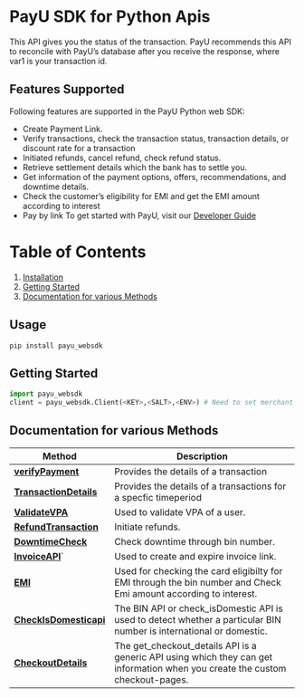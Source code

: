 
# PayU SDK for Python Apis
This API gives you the status of the transaction. PayU recommends this API to reconcile with PayU’s database after you receive the response, where var1 is your transaction id.

## Features Supported
Following features are supported in the PayU Python web SDK:
- Create Payment Link.
- Verify transactions, check the transaction status, transaction details, or discount rate for a transaction
- Initiated refunds, cancel refund, check refund status.
- Retrieve settlement details which the bank has to settle you.
- Get information of the payment options, offers, recommendations, and downtime details.
- Check the customer’s eligibility for EMI and get the EMI amount according to interest
- Pay by link
  To get started with PayU, visit our [Developer Guide](https://devguide.payu.in/low-code-web-sdk/getting-started-low-code-web-sdk/register-for-a-test-merchant-account/)
# Table of Contents
    
1. [Installation](#usage)
2. [Getting Started](#getting-started)
3. [Documentation for various Methods](#documentation-for-various-methods)

## Usage

```shell
pip install payu_websdk
```
## Getting Started

```python
import payu_websdk
client = payu_websdk.Client(<KEY>,<SALT>,<ENV>) # Need to set merchant key,salt and env ("TEST"/"LIVE")
```




## Documentation for various Methods
Method                                                                                                           |  Description
|------------------------------------------------------------------------------------------------------------------| -------------
| [**verifyPayment**](https://github.com/payu-intrepos/web-sdk-java/blob/main/src/varify_payment.md)          | Provides the details of a transaction
| [**TransactionDetails**](https://github.com/payu-intrepos/web-sdk-java/blob/main/src/Transaction_dtls.md)    | Provides the details of a transactions for a specfic timeperiod
| [**ValidateVPA**](https://github.com/payu-intrepos/web-sdk-java/blob/main/src/ValidateUPI.md)               | Used to validate VPA of a user.
| [**RefundTransaction**](https://github.com/payu-intrepos/web-sdk-java/blob/main/src/RefunsApi.md)            | Initiate refunds.
| [**DowntimeCheck**](https://github.com/payu-intrepos/web-sdk-java/blob/main/src/DowntimeCheck.md)            | Check downtime through bin number.
| [**InvoiceAPI**](https://github.com/payu-intrepos/web-sdk-java/blob/main/src/InvoiceAPIs.md)`                 |  Used to create and expire invoice link.
| [**EMI**](https://github.com/payu-intrepos/web-sdk-java/blob/main/src/EMIApi.md)                             |  Used for checking the card eligibilty for EMI through the bin number and Check Emi amount according to interest.
| [**CheckIsDomesticapi**](https://github.com/payu-intrepos/web-sdk-java/blob/main/src/check_isDomesticapi.md) | The BIN API or check_isDomestic API is used to detect whether a particular BIN number is international or domestic.
| [**CheckoutDetails**](https://github.com/payu-intrepos/web-sdk-java/blob/main/src/CheckoutDetails.md)       |  The get_checkout_details API is a generic API using which they can get information when you create the custom checkout-pages.

